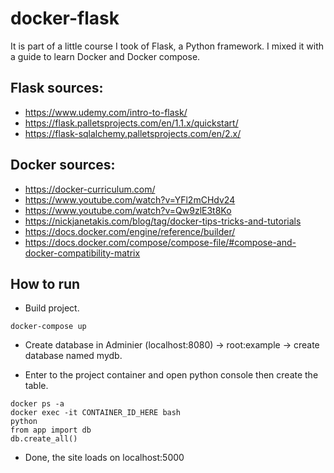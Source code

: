 # docker-flask
It is part of a little course I took of Flask, a Python framework. I mixed it with a guide to learn Docker and Docker compose.

## Flask sources:
- https://www.udemy.com/intro-to-flask/
- https://flask.palletsprojects.com/en/1.1.x/quickstart/
- https://flask-sqlalchemy.palletsprojects.com/en/2.x/

## Docker sources:
- https://docker-curriculum.com/
- https://www.youtube.com/watch?v=YFl2mCHdv24
- https://www.youtube.com/watch?v=Qw9zlE3t8Ko
- https://nickjanetakis.com/blog/tag/docker-tips-tricks-and-tutorials
- https://docs.docker.com/engine/reference/builder/
- https://docs.docker.com/compose/compose-file/#compose-and-docker-compatibility-matrix

## How to run
- Build project.
```
docker-compose up
```

- Create database in Adminier (localhost:8080) -> root:example -> create database named mydb.

- Enter to the project container and open python console then create the table.
```
docker ps -a
docker exec -it CONTAINER_ID_HERE bash
python
from app import db
db.create_all()
```

- Done, the site loads on localhost:5000
